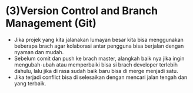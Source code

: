# (3)Version Control and Branch Management (Git)

- Jika projek yang kita jalanakan lumayan besar kita bisa menggunakan beberapa brach agar kolaborasi antar pengguna bisa berjalan dengan nyaman dan mudah.
- Sebelum comit dan push ke brach master, alangkah baik nya jika ingin mengubah-ubah atau memperbaiki bisa si brach developer terlebih dahulu, lalu jika di rasa sudah baik baru bisa di merge menjadi satu.
- Jika terjadi conflict bisa di selesaikan dengan mencari jalan tengah dan yang terbaik.

